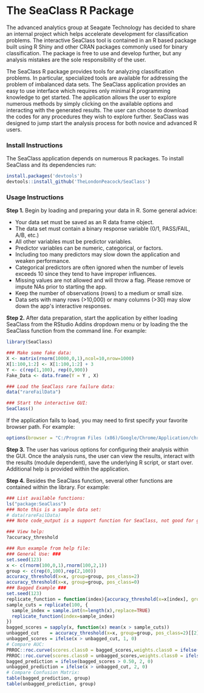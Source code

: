 
The SeaClass R Package
==================

The advanced analytics group at Seagate Technology has decided to share an internal project which helps accelerate development for classification problems. The interactive SeaClass tool is contained in an R based package built using R Shiny and other CRAN packages commonly used for binary classification. The package is free to use and develop further, but any analysis mistakes are the sole responsibility of the user.

The SeaClass R package provides tools for analyzing classification problems. In particular, specialized tools are available for addressing the problem of imbalanced data sets. The SeaClass application provides an easy to use interface which requires only minimal R programming knowledge to get started. The application allows the user to explore numerous methods by simply clicking on the available options and interacting with the generated results. The user can choose to download the codes for any procedures they wish to explore further. SeaClass was designed to jump start the analysis process for both novice and advanced R users.

### Install Instructions
The SeaClass application depends on numerous R packages. To install SeaClass and its dependencies run:
```r
install.packages('devtools')
devtools::install_github('TheLondonPeacock/SeaClass')
```

### Usage Instructions
**Step 1.** Begin by loading and preparing your data in R. Some general advice:
  * Your data set must be saved as an R data frame object.
  * The data set must contain a binary response variable (0/1, PASS/FAIL, A/B, etc.)
  * All other variables must be predictor variables.
  * Predictor variables can be numeric, categorical, or factors.
  * Including too many predictors may slow down the application and weaken performance.
  * Categorical predictors are often ignored when the number of levels exceeds 10 since they tend to have improper influences.
  * Missing values are not allowed and will throw a flag. Please remove or impute NAs prior to starting the app.
  * Keep the number of observations (rows) to a medium or small size.
  * Data sets with many rows (>10,000) or many columns (>30) may slow down the app's interactive responses.

**Step 2.** After data preparation, start the application by either loading SeaClass from the RStudio Addins dropdown menu or by loading the the SeaClass function from the command line. For example:
```r
library(SeaClass)

### Make some fake data:
X <- matrix(rnorm(10000,0,1),ncol=10,nrow=1000)
X[1:100,1:2] <- X[1:100,1:2] + 3
Y <- c(rep(1,100), rep(0,900))
Fake_Data <- data.frame(Y = Y , X)

### Load the SeaClass rare failure data:
data("rareFailData")

### Start the interactive GUI:
SeaClass()
```
If the application fails to load, you may need to first specify your favorite browser path. For example:
```r
options(browser = "C:/Program Files (x86)/Google/Chrome/Application/chrome.exe")
```
**Step 3.** The user has various options for configuring their analysis within the GUI. Once the analysis runs, the user can view the results, interact with the results (module dependent), save the underlying R script, or start over. Additional help is provided within the application.

**Step 4.** Besides the SeaClass function, several other functions are contained within the library. For example:
```r
### List available functions:
ls("package:SeaClass")
### Note this is a sample data set:
# data(rareFailData)
### Note code_output is a support function for SeaClass, not good for general use.

### View help:
?accuracy_threshold

### Run example from help file:
### General Use: ###
set.seed(123)
x <- c(rnorm(100,0,1),rnorm(100,2,1))
group <- c(rep(0,100),rep(2,100))
accuracy_threshold(x=x, group=group, pos_class=2)
accuracy_threshold(x=x, group=group, pos_class=0)
### Bagged Example ###
set.seed(123)
replicate_function = function(index){accuracy_threshold(x=x[index], group=group[index], pos_class=2)[[2]]}
sample_cuts = replicate(100, {
  sample_index = sample.int(n=length(x),replace=TRUE)
  replicate_function(index=sample_index)
})
bagged_scores = sapply(x, function(x) mean(x > sample_cuts))
unbagged_cut    = accuracy_threshold(x=x, group=group, pos_class=2)[[2]]
unbagged_scores = ifelse(x > unbagged_cut, 1, 0)
# Compare AUC:
PRROC::roc.curve(scores.class0 = bagged_scores,weights.class0 = ifelse(group==2,1,0))[[2]]
PRROC::roc.curve(scores.class0 = unbagged_scores,weights.class0 = ifelse(group==2,1,0))[[2]]
bagged_prediction = ifelse(bagged_scores > 0.50, 2, 0)
unbagged_prediction = ifelse(x > unbagged_cut, 2, 0)
# Compare Confusion Matrix:
table(bagged_prediction, group)
table(unbagged_prediction, group)
```
